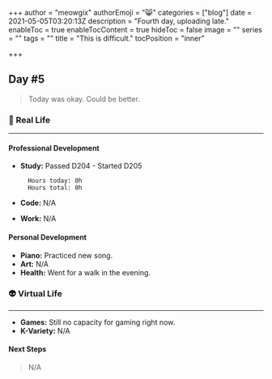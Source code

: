 +++
author = "meowgix"
authorEmoji = "😸"
categories = ["blog"]
date = 2021-05-05T03:20:13Z
description = "Fourth day, uploading late."
enableToc = true
enableTocContent = true
hideToc = false
image = ""
series = ""
tags = ""
title = "This is difficult."
tocPosition = "inner"

+++
## Day #5

> Today was okay. Could be better.

### 🌱 Real Life

***

#### Professional Development

* **Study:**  Passed D204 - Started D205

        Hours today: 0h
        Hours total: 0h
* **Code:**  N/A
* **Work:**  N/A

#### Personal Development

* **Piano:**  Practiced new song.
* **Art:**  N/A
* **Health:**  Went for a walk in the evening.

### 👽 Virtual Life

***

* **Games:**  Still no capacity for gaming right now.
* **K-Variety:**  N/A

#### Next Steps

> N/A
